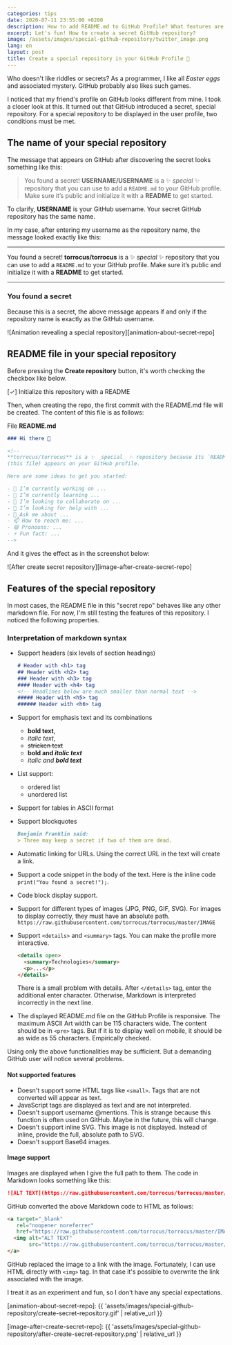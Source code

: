 ```yaml
---
categories: tips
date: 2020-07-11 23:55:00 +0200
description: How to add README.md to GitHub Profile? What features are supported and which are not?
excerpt: Let's fun! How to create a secret GitHub repository?
image: /assets/images/special-github-repository/twitter_image.png
lang: en
layout: post
title: Create a special repository in your GitHub Profile 🔨
---
```


Who doesn't like riddles or secrets?
As a programmer, I like all _Easter eggs_ and associated mystery.
GitHub probably also likes such games.

I noticed that my friend's profile on GitHub looks different from mine.
I took a closer look at this.
It turned out that GitHub introduced a secret, special repository.
For a special repository to be displayed in the user profile,
two conditions must be met.

## The name of your special repository

The message that appears on GitHub after discovering the secret looks something
like this:

> You found a secret! **USERNAME/USERNAME** is a ✨ _special_ ✨ repository
> that you can use to add a `README.md` to your GitHub profile.
> Make sure it’s public and initialize it with a **README** to get started.

To clarify, **USERNAME** is your GitHub username.
Your secret GitHub repository has the same name.

In my case, after entering my username as the repository name,
the message looked exactly like this:

---

You found a secret! **torrocus/torrocus** is a ✨ _special_ ✨ repository
that you can use to add a `README.md` to your GitHub profile.
Make sure it’s public and initialize it with a **README** to get started.

---

### You found a secret

Because this is a secret, the above message appears if and only if
the repository name is exactly as the GitHub username.

<!-- markdownlint-disable-next-line MD052 -->
![Animation revealing a special repository][animation-about-secret-repo]

## README file in your special repository

Before pressing the **Create repository** button,
it's worth checking the checkbox like below.

[✓] Initialize this repository with a README

Then, when creating the repo, the first commit with the README.md file will be created.
The content of this file is as follows:

File **README.md**

```markdown
### Hi there 👋

<!--
**torrocus/torrocus** is a ✨ _special_ ✨ repository because its `README.md`
(this file) appears on your GitHub profile.

Here are some ideas to get you started:

- 🔭 I’m currently working on ...
- 🌱 I’m currently learning ...
- 👯 I’m looking to collaborate on ...
- 🤔 I’m looking for help with ...
- 💬 Ask me about ...
- 📫 How to reach me: ...
- 😄 Pronouns: ...
- ⚡ Fun fact: ...
-->
```

And it gives the effect as in the screenshot below:

<!-- markdownlint-disable-next-line MD052 -->
![After create secret repository][image-after-create-secret-repo]

## Features of the special repository

In most cases, the README file in this "secret repo" behaves
like any other markdown file.
For now, I'm still testing the features of this repository.
I noticed the following properties.

### Interpretation of markdown syntax

+ Support headers (six levels of section headings)

  ```markdown
  # Header with <h1> tag
  ## Header with <h2> tag
  ### Header with <h3> tag
  #### Header with <h4> tag
  <!-- Headlines below are much smaller than normal text -->
  ##### Header with <h5> tag
  ###### Header with <h6> tag
  ```

+ Support for emphasis text and its combinations
  + **bold text**,
  + _italic text_,
  + ~~stricken text~~
  + **bold and _italic text_**
  + _italic and **bold text**_
+ List support:
  + ordered list
  + unordered list
+ Support for tables in ASCII format
+ Support blockquotes

  ```markdown
  Benjamin Franklin said:
  > Three may keep a secret if two of them are dead.
  ```

+ Automatic linking for URLs.
  Using the correct URL in the text will create a link.
+ Support a code snippet in the body of the text.
  Here is the inline code `print("You found a secret!");`.
+ Code block display support.
+ Support for different types of images (JPG, PNG, GIF, SVG).
  For images to display correctly, they must have an absolute path.
  `https://raw.githubusercontent.com/torrocus/torrocus/master/IMAGE`
+ Support `<details>` and `<summary>` tags.
  You can make the profile more interactive.

  ```markdown
  <details open>
    <summary>Technologies</summary>
    <p>...</p>
  </details>
  ```

  <!-- markdownlint-disable-next-line MD033 -->
  There is a <a name='details-problem'>small problem with details</a>.
  After `</details>` tag, enter the additional enter character.
  Otherwise, Markdown is interpreted incorrectly in the next line.
+ The displayed README.md file on the GitHub Profile is responsive.
  The maximum ASCII Art width can be 115 characters wide.
  The content should be in `<pre>` tags.
  But if it is to display well on mobile, it should be as wide as 55 characters.
  Empirically checked.

Using only the above functionalities may be sufficient.
But a demanding GitHub user will notice several problems.

#### **Not supported** features

+ Doesn't support some HTML tags like `<small>`.
  Tags that are not converted will appear as text.
+ JavaScript tags are displayed as text and are not interpreted.
+ Doesn't support username @mentions.
  This is strange because this function is often used on GitHub.
  Maybe in the future, this will change.
+ Doesn't support inline SVG.
  This image is not displayed.
  Instead of inline, provide the full, absolute path to SVG.
+ Doesn't support Base64 images.

#### Image support

Images are displayed when I give the full path to them.
The code in Markdown looks something like this:

```markdown
![ALT TEXT](https://raw.githubusercontent.com/torrocus/torrocus/master/IMAGE)
```

GitHub converted the above Markdown code to HTML as follows:

```html
<a target="_blank"
   rel="noopener noreferrer"
   href="https://raw.githubusercontent.com/torrocus/torrocus/master/IMAGE">
  <img alt="ALT TEXT"
       src="https://raw.githubusercontent.com/torrocus/torrocus/master/IMAGE">
</a>
```

GitHub replaced the image to a link with the image.
Fortunately, I can use HTML directly with `<img>` tag.
In that case it's possible to overwrite the link associated with the image.

I treat it as an experiment and fun, so I don't have any special expectations.

<!-- markdownlint-disable-next-line MD013 -->
[animation-about-secret-repo]: {{ 'assets/images/special-github-repository/create-secret-repository.gif' | relative_url }}
<!-- markdownlint-disable-next-line MD013 -->
[image-after-create-secret-repo]: {{ 'assets/images/special-github-repository/after-create-secret-repository.png' | relative_url }}
<!-- markdownlint-disable-next-line MD034 MD053 -->
[github-html-blocks]: https://github.github.com/gfm/#html-blocks
